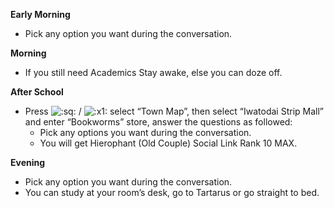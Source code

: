 **Early Morning**

- Pick any option you want during the conversation.

**Morning**

- If you still need Academics Stay awake, else you can doze off.

**After School**

- Press ![:sq:](/assets/square.png) / ![:x1:](/assets/x1.png) select “Town Map”, then select “Iwatodai Strip Mall” and enter “Bookworms” store, answer the questions as followed:
  - Pick any options you want during the conversation.
  - You will get Hierophant (Old Couple) Social Link Rank 10 MAX.

**Evening**

- Pick any option you want during the conversation.
- You can study at your room’s desk, go to Tartarus or go straight to bed.
